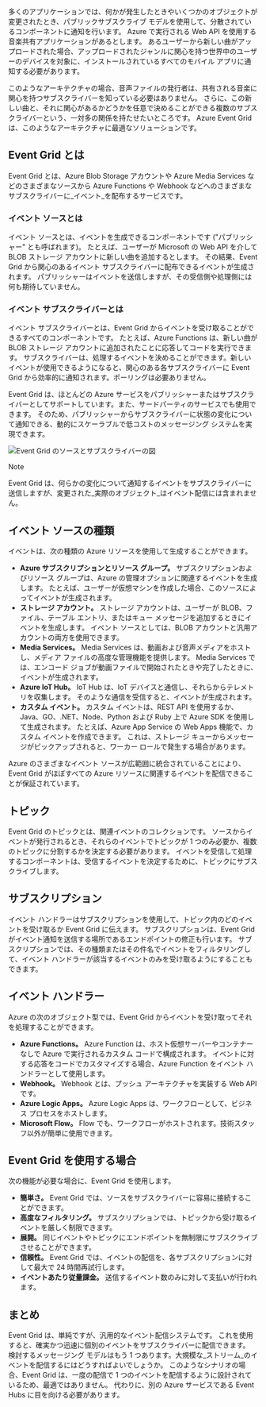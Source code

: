 多くのアプリケーションでは、何かが発生したときやいくつかのオブジェクトが変更されたとき、パブリックサブスクライブ モデルを使用して、分散されているコンポーネントに通知を行います。 Azure で実行される Web API を使用する音楽共有アプリケーションがあるとします。 あるユーザーから新しい曲がアップロードされた場合、アップロードされたジャンルに関心を持つ世界中のユーザーのデバイスを対象に、インストールされているすべてのモバイル アプリに通知する必要があります。

このようなアーキテクチャの場合、音声ファイルの発行者は、共有される音楽に関心を持つサブスクライバーを知っている必要はありません。 さらに、この新しい曲と、それに関心があるかどうかを任意で決めることができる複数のサブスクライバーという、一対多の関係を持たせたいところです。 Azure Event Grid は、このようなアーキテクチャに最適なソリューションです。

## <a name="what-is-event-grid"></a>Event Grid とは
Event Grid とは、Azure Blob Storage アカウントや Azure Media Services などのさまざまなソースから Azure Functions や Webhook などへのさまざまなサブスクライバーに_イベント_を配布するサービスです。

### <a name="what-is-an-event-source"></a>イベント ソースとは
イベント ソースとは、イベントを生成できるコンポーネントです ("パブリッシャー" とも呼ばれます)。 たとえば、ユーザーが Microsoft の Web API を介して BLOB ストレージ アカウントに新しい曲を追加するとします。 その結果、Event Grid から関心のあるイベント サブスクライバーに配布できるイベントが生成されます。 パブリッシャーはイベントを送信しますが、その受信側や処理側には何も期待していません。

### <a name="what-is-an-event-subscriber"></a>イベント サブスクライバーとは
イベント サブスクライバーとは、Event Grid からイベントを受け取ることができるすべてのコンポーネントです。 たとえば、Azure Functions は、新しい曲が BLOB ストレージ アカウントに追加されたことに応答してコードを実行できます。 サブスクライバーは、処理するイベントを決めることができます。新しいイベントが使用できるようになると、関心のある各サブスクライバーに Event Grid から効率的に通知されます。ポーリングは必要ありません。

Event Grid は、ほとんどの Azure サービスをパブリッシャーまたはサブスクライバーとしてサポートしています。また、サードパーティのサービスでも使用できます。 そのため、パブリッシャーからサブスクライバーに状態の変化について通知できる、動的にスケーラブルで低コストのメッセージング システムを実現できます。

![Event Grid のソースとサブスクライバーの図](../media-draft/5-event-grid.png)

> [!NOTE]
> Event Grid は、何らかの変化について通知するイベントをサブスクライバーに送信しますが、変更された_実際のオブジェクト_はイベント配信には含まれません。

## <a name="types-of-event-sources"></a>イベント ソースの種類
イベントは、次の種類の Azure リソースを使用して生成することができます。

- **Azure サブスクリプションとリソース グループ。** サブスクリプションおよびリソース グループは、Azure の管理オプションに関連するイベントを生成します。 たとえば、ユーザーが仮想マシンを作成した場合、このソースによってイベントが生成されます。
- **ストレージ アカウント。** ストレージ アカウントは、ユーザーが BLOB、ファイル、テーブル エントリ、またはキュー メッセージを追加するときにイベントを生成します。 イベント ソースとしては、BLOB アカウントと汎用アカウントの両方を使用できます。
- **Media Services。** Media Services は、動画および音声メディアをホストし、メディア ファイルの高度な管理機能を提供します。 Media Services では、エンコード ジョブが動画ファイルで開始されたときや完了したときに、イベントが生成されます。
- **Azure IoT Hub。** IoT Hub は、IoT デバイスと通信し、それらからテレメトリを収集します。 そのような通信を受信すると、イベントが生成されます。
- **カスタム イベント。** カスタム イベントは、REST API を使用するか、Java、GO、.NET、Node、Python および Ruby 上で Azure SDK を使用して生成されます。 たとえば、Azure App Service の Web Apps 機能で、カスタム イベントを作成できます。 これは、ストレージ キューからメッセージがピックアップされると、ワーカー ロールで発生する場合があります。

Azure のさまざまなイベント ソースが広範囲に統合されていることにより、Event Grid がほぼすべての Azure リソースに関連するイベントを配信できることが保証されています。

## <a name="topics"></a>トピック
Event Grid のトピックとは、関連イベントのコレクションです。 ソースからイベントが発行されるとき、それらのイベントでトピックが 1 つのみ必要か、複数のトピックに分割するかを決定する必要があります。 イベントを受信して処理するコンポーネントは、受信するイベントを決定するために、トピックにサブスクライブします。

## <a name="subscriptions"></a>サブスクリプション
イベント ハンドラーはサブスクリプションを使用して、トピック内のどのイベントを受け取るか Event Grid に伝えます。 サブスクリプションは、Event Grid がイベント通知を送信する場所であるエンドポイントの修正も行います。 サブスクリプションでは、その種類またはその件名でイベントをフィルタリングして、イベント ハンドラーが該当するイベントのみを受け取るようにすることもできます。

## <a name="event-handlers"></a>イベント ハンドラー
Azure の次のオブジェクト型では、Event Grid からイベントを受け取ってそれを処理することができます。

- **Azure Functions。** Azure Function は、ホスト仮想サーバーやコンテナーなしで Azure で実行されるカスタム コードで構成されます。 イベントに対する応答をコードでカスタマイズする場合、Azure Function をイベント ハンドラーとして使用します。
- **Webhook。** Webhook とは、プッシュ アーキテクチャを実装する Web API です。
- **Azure Logic Apps。** Azure Logic Apps は、ワークフローとして、ビジネス プロセスをホストします。
- **Microsoft Flow。** Flow でも、ワークフローがホストされます。技術スタッフ以外が簡単に使用できます。

## <a name="should-you-use-event-grid"></a>Event Grid を使用する場合
次の機能が必要な場合に、Event Grid を使用します。

- **簡単さ。** Event Grid では、ソースをサブスクライバーに容易に接続することができます。
- **高度なフィルタリング。** サブスクリプションでは、トピックから受け取るイベントを厳しく制限できます。
- **展開。** 同じイベントやトピックにエンドポイントを無制限にサブスクライブさせることができます。
- **信頼性。** Event Grid では、イベントの配信を、各サブスクリプションに対して最大で 24 時間再試行します。
- **イベントあたり従量課金。** 送信するイベント数のみに対して支払いが行われます。

## <a name="summary"></a>まとめ
Event Grid は、単純ですが、汎用的なイベント配信システムです。 これを使用すると、確実かつ迅速に個別のイベントをサブスクライバーに配信できます。 検討するメッセージング モデルはもう 1 つあります。大規模な_ストリーム_のイベントを配信するにはどうすればよいでしょうか。 このようなシナリオの場合、Event Grid は、一度の配信で 1 つのイベントを配信するように設計されているため、最適ではありません。 代わりに、別の Azure サービスである Event Hubs に目を向ける必要があります。